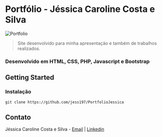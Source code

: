 #  Portfólio - Jéssica Caroline Costa e Silva
![Portfolio](https://user-images.githubusercontent.com/29994755/86858650-72fd0280-c097-11ea-85e5-646a51b9b759.png)
> Site desenvolvido para minha apresentação e também de trabalhos realizados. 
### Desenvolvido em HTML, CSS, PHP, Javascript e Bootstrap

##  Getting Started

### Instalação

``` 
git clone https://github.com/jess197/PortfolioJessica
``` 

##  Contato
Jéssica Caroline Costa e Silva - [Email](jessicacostaesilva97@gmail.com) | [Linkedin](https://www.linkedin.com/in/jessicaccostaesilva)





